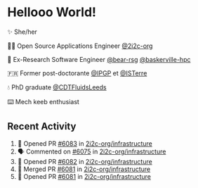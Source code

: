 # Hellooo World!

✨ She/her

👩‍💻 Open Source Applications Engineer [@2i2c-org](https://2i2c.org/)

🐻 Ex-Research Software Engineer [@bear-rsg](https://github.com/bear-rsg) [@baskerville-hpc](https://github.com/baskerville-hpc) 

🇫🇷 Former post-doctorante [@IPGP](https://github.com/IPGP) et [@ISTerre](https://www.isterre.fr/) 

💧 PhD graduate [@CDTFluidsLeeds](https://fluid-dynamics.leeds.ac.uk/) 

⌨️ Mech keeb enthusiast 

## Recent Activity 

<!--START_SECTION:activity-->
1. 💪 Opened PR [#6083](https://github.com/2i2c-org/infrastructure/pull/6083) in [2i2c-org/infrastructure](https://github.com/2i2c-org/infrastructure)
2. 🗣 Commented on [#6075](https://github.com/2i2c-org/infrastructure/pull/6075#issuecomment-2894610636) in [2i2c-org/infrastructure](https://github.com/2i2c-org/infrastructure)
3. 💪 Opened PR [#6082](https://github.com/2i2c-org/infrastructure/pull/6082) in [2i2c-org/infrastructure](https://github.com/2i2c-org/infrastructure)
4. 🎉 Merged PR [#6081](https://github.com/2i2c-org/infrastructure/pull/6081) in [2i2c-org/infrastructure](https://github.com/2i2c-org/infrastructure)
5. 💪 Opened PR [#6081](https://github.com/2i2c-org/infrastructure/pull/6081) in [2i2c-org/infrastructure](https://github.com/2i2c-org/infrastructure)
<!--END_SECTION:activity-->
